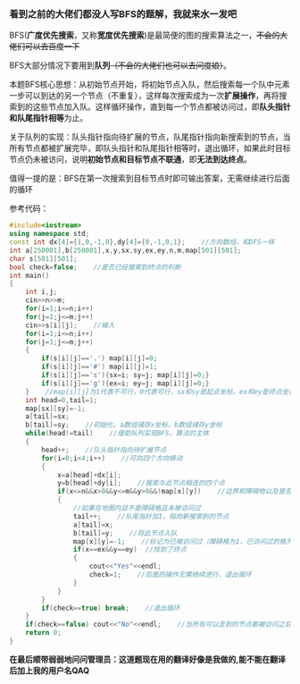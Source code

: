### 看到之前的大佬们都没人写BFS的题解，我就来水一发吧

BFS(**广度优先搜索**，又称**宽度优先搜索**)是最简便的图的搜索算法之一，~~不会的大佬们可以去百度一下~~

BFS大部分情况下要用到**队列**~~（不会的大佬们也可以去问度娘）~~。

本题BFS核心思想：从初始节点开始，将初始节点入队，然后搜索每一个队中元素一步可以到达的另一个节点（不重复），这样每次搜索成为一次**扩展操作**，再将搜索到的这些节点加入队。这样循环操作，直到每一个节点都被访问过，即**队头指针和队尾指针相等**为止。

关于队列的实现：队头指针指向待扩展的节点，队尾指针指向新搜索到的节点，当所有节点都被扩展完毕，即队头指针和队尾指针相等时，退出循环，如果此时目标节点仍未被访问，说明**初始节点和目标节点不联通**，即**无法到达终点**。

值得一提的是：BFS在第一次搜索到目标节点时即可输出答案，无需继续进行后面的循环

参考代码：

```cpp
#include<iostream>
using namespace std;
const int dx[4]={1,0,-1,0},dy[4]={0,-1,0,1};    //方向数组，和DFS一样
int a[250001],b[250001],x,y,sx,sy,ex,ey,n,m,map[501][501];
char s[501][501];
bool check=false;    //是否已经搜索到终点的判断
int main()
{
    int i,j;
    cin>>n>>m;
    for(i=1;i<=n;i++)
    for(j=1;j<=m;j++)
    cin>>s[i][j];    //输入
    for(i=1;i<=n;i++)
    for(j=1;j<=m;j++)
    {
    	if(s[i][j]=='.') map[i][j]=0;
    	if(s[i][j]=='#') map[i][j]=1;
    	if(s[i][j]=='s'){sx=i; sy=j; map[i][j]=0;}
    	if(s[i][j]=='g'){ex=i; ey=j; map[i][j]=0;}
    }    //map[i][j]为1代表不可行，0代表可行，sx和sy是起点坐标，ex和ey是终点坐标
    int head=0,tail=1;
    map[sx][sy]=-1;
    a[tail]=sx;
    b[tail]=sy;    //初始化，a数组储存x坐标，b数组储存y坐标
    while(head!=tail)    //借助队列实现BFS，算法的主体
    {
        head++;    //队头指针指向待扩展节点
        for(i=0;i<4;i++)    //可向四个方向移动
        {
            x=a[head]+dx[i];
            y=b[head]+dy[i];    //搜索与此节点相连的四个点
            if(x<=n&&x>0&&y<=m&&y>0&&!map[x][y])    //边界和障碍物以及是否访问过的判断
            {
                //如果在地图内且不是障碍格且未被访问过
                tail++;    //队尾指针加1，指向新搜索到的节点
                a[tail]=x;
                b[tail]=y;    //将此节点入队
                map[x][y]=-1;    //标记为已被访问过（障碍格为1，已访问过的格为-1）
                if(x==ex&&y==ey)  //找到了终点
                {
                    cout<<"Yes"<<endl;
                    check=1;    //后面的操作无需继续进行，退出循环
                }
            }
        }
        if(check==true) break;    //退出循环
    }
    if(check==false) cout<<"No"<<endl;    //当所有可以走到的节点都被访问之后，仍找不到目标节点，输出No
    return 0;
}
```
**在最后顺带弱弱地问问管理员：这道题现在用的翻译好像是我做的,能不能在翻译后加上我的用户名QAQ**